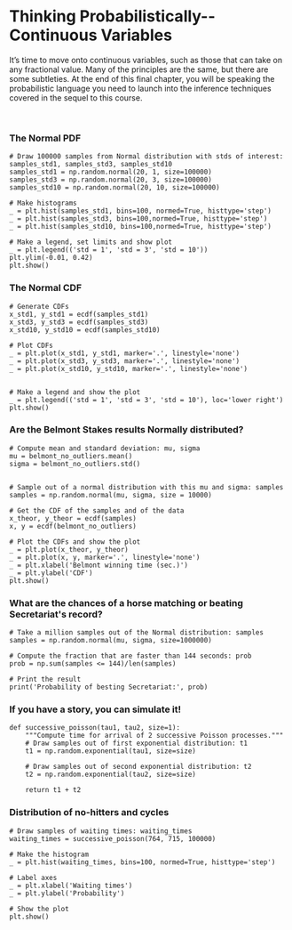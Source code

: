 # Thinking Probabilistically-- Continuous Variables

It’s time to move onto continuous variables, such as those that can take on any fractional value. Many of the principles are the same, but there are some subtleties. At the end of this final chapter, you will be speaking the probabilistic language you need to launch into the inference techniques covered in the sequel to this course.

<br>

### The Normal PDF

```
# Draw 100000 samples from Normal distribution with stds of interest: samples_std1, samples_std3, samples_std10
samples_std1 = np.random.normal(20, 1, size=100000)
samples_std3 = np.random.normal(20, 3, size=100000)
samples_std10 = np.random.normal(20, 10, size=100000)

# Make histograms
_ = plt.hist(samples_std1, bins=100, normed=True, histtype='step')
_ = plt.hist(samples_std3, bins=100,normed=True, histtype='step')
_ = plt.hist(samples_std10, bins=100,normed=True, histtype='step')

# Make a legend, set limits and show plot
_ = plt.legend(('std = 1', 'std = 3', 'std = 10'))
plt.ylim(-0.01, 0.42)
plt.show()
```

### The Normal CDF

```
# Generate CDFs
x_std1, y_std1 = ecdf(samples_std1)
x_std3, y_std3 = ecdf(samples_std3)
x_std10, y_std10 = ecdf(samples_std10)

# Plot CDFs
_ = plt.plot(x_std1, y_std1, marker='.', linestyle='none')
_ = plt.plot(x_std3, y_std3, marker='.', linestyle='none')
_ = plt.plot(x_std10, y_std10, marker='.', linestyle='none')


# Make a legend and show the plot
_ = plt.legend(('std = 1', 'std = 3', 'std = 10'), loc='lower right')
plt.show()
```

### Are the Belmont Stakes results Normally distributed?

```
# Compute mean and standard deviation: mu, sigma
mu = belmont_no_outliers.mean()
sigma = belmont_no_outliers.std()


# Sample out of a normal distribution with this mu and sigma: samples
samples = np.random.normal(mu, sigma, size = 10000)

# Get the CDF of the samples and of the data
x_theor, y_theor = ecdf(samples)
x, y = ecdf(belmont_no_outliers)

# Plot the CDFs and show the plot
_ = plt.plot(x_theor, y_theor)
_ = plt.plot(x, y, marker='.', linestyle='none')
_ = plt.xlabel('Belmont winning time (sec.)')
_ = plt.ylabel('CDF')
plt.show()
```

### What are the chances of a horse matching or beating Secretariat's record?

```
# Take a million samples out of the Normal distribution: samples
samples = np.random.normal(mu, sigma, size=1000000)

# Compute the fraction that are faster than 144 seconds: prob
prob = np.sum(samples <= 144)/len(samples)

# Print the result
print('Probability of besting Secretariat:', prob)
```

### If you have a story, you can simulate it!

```
def successive_poisson(tau1, tau2, size=1):
    """Compute time for arrival of 2 successive Poisson processes."""
    # Draw samples out of first exponential distribution: t1
    t1 = np.random.exponential(tau1, size=size)

    # Draw samples out of second exponential distribution: t2
    t2 = np.random.exponential(tau2, size=size)

    return t1 + t2
```

### Distribution of no-hitters and cycles

```
# Draw samples of waiting times: waiting_times
waiting_times = successive_poisson(764, 715, 100000)

# Make the histogram
_ = plt.hist(waiting_times, bins=100, normed=True, histtype='step')

# Label axes
_ = plt.xlabel('Waiting times')
_ = plt.ylabel('Probability')

# Show the plot
plt.show()
```